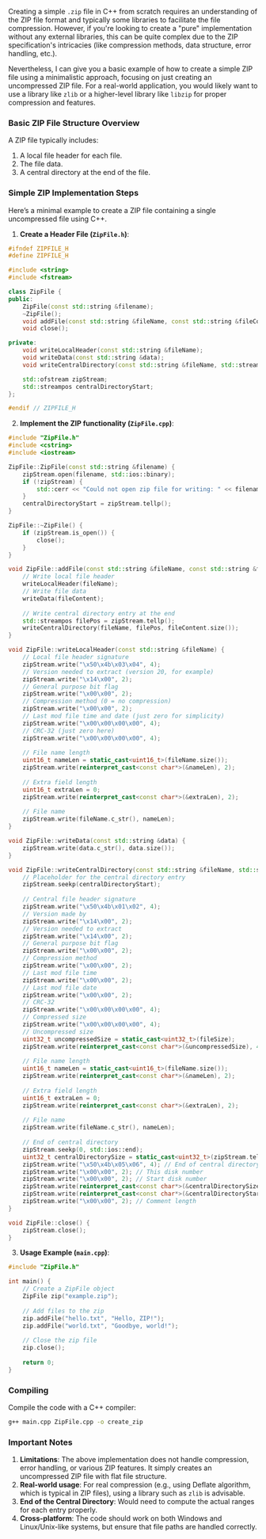 Creating a simple `.zip` file in C++ from scratch requires an understanding of the ZIP file format and typically some libraries to facilitate the file compression. However, if you're looking to create a "pure" implementation without any external libraries, this can be quite complex due to the ZIP specification's intricacies (like compression methods, data structure, error handling, etc.).

Nevertheless, I can give you a basic example of how to create a simple ZIP file using a minimalistic approach, focusing on just creating an uncompressed ZIP file. For a real-world application, you would likely want to use a library like `zlib` or a higher-level library like `libzip` for proper compression and features.

### Basic ZIP File Structure Overview
A ZIP file typically includes:
1. A local file header for each file.
2. The file data.
3. A central directory at the end of the file.

### Simple ZIP Implementation Steps
Here’s a minimal example to create a ZIP file containing a single uncompressed file using C++.

1. **Create a Header File (`ZipFile.h`)**:

```cpp
#ifndef ZIPFILE_H
#define ZIPFILE_H

#include <string>
#include <fstream>

class ZipFile {
public:
    ZipFile(const std::string &filename);
    ~ZipFile();
    void addFile(const std::string &fileName, const std::string &fileContent);
    void close();

private:
    void writeLocalHeader(const std::string &fileName);
    void writeData(const std::string &data);
    void writeCentralDirectory(const std::string &fileName, std::streampos filePos, size_t fileSize);

    std::ofstream zipStream;
    std::streampos centralDirectoryStart;
};

#endif // ZIPFILE_H
```

2. **Implement the ZIP functionality (`ZipFile.cpp`)**:

```cpp
#include "ZipFile.h"
#include <cstring>
#include <iostream>

ZipFile::ZipFile(const std::string &filename) {
    zipStream.open(filename, std::ios::binary);
    if (!zipStream) {
        std::cerr << "Could not open zip file for writing: " << filename << std::endl;
    }
    centralDirectoryStart = zipStream.tellp();
}

ZipFile::~ZipFile() {
    if (zipStream.is_open()) {
        close();
    }
}

void ZipFile::addFile(const std::string &fileName, const std::string &fileContent) {
    // Write local file header
    writeLocalHeader(fileName);
    // Write file data
    writeData(fileContent);
    
    // Write central directory entry at the end
    std::streampos filePos = zipStream.tellp();
    writeCentralDirectory(fileName, filePos, fileContent.size());
}

void ZipFile::writeLocalHeader(const std::string &fileName) {
    // Local file header signature
    zipStream.write("\x50\x4b\x03\x04", 4);
    // Version needed to extract (version 20, for example)
    zipStream.write("\x14\x00", 2);
    // General purpose bit flag
    zipStream.write("\x00\x00", 2);
    // Compression method (0 = no compression)
    zipStream.write("\x00\x00", 2);
    // Last mod file time and date (just zero for simplicity)
    zipStream.write("\x00\x00\x00\x00", 4);
    // CRC-32 (just zero here)
    zipStream.write("\x00\x00\x00\x00", 4);
    
    // File name length
    uint16_t nameLen = static_cast<uint16_t>(fileName.size());
    zipStream.write(reinterpret_cast<const char*>(&nameLen), 2);
    
    // Extra field length
    uint16_t extraLen = 0;
    zipStream.write(reinterpret_cast<const char*>(&extraLen), 2);
    
    // File name
    zipStream.write(fileName.c_str(), nameLen);
}

void ZipFile::writeData(const std::string &data) {
    zipStream.write(data.c_str(), data.size());
}

void ZipFile::writeCentralDirectory(const std::string &fileName, std::streampos filePos, size_t fileSize) {
    // Placeholder for the central directory entry
    zipStream.seekp(centralDirectoryStart);
    
    // Central file header signature
    zipStream.write("\x50\x4b\x01\x02", 4);
    // Version made by
    zipStream.write("\x14\x00", 2);
    // Version needed to extract
    zipStream.write("\x14\x00", 2);
    // General purpose bit flag
    zipStream.write("\x00\x00", 2);
    // Compression method
    zipStream.write("\x00\x00", 2);
    // Last mod file time
    zipStream.write("\x00\x00", 2);
    // Last mod file date
    zipStream.write("\x00\x00", 2);
    // CRC-32
    zipStream.write("\x00\x00\x00\x00", 4);
    // Compressed size
    zipStream.write("\x00\x00\x00\x00", 4);
    // Uncompressed size
    uint32_t uncompressedSize = static_cast<uint32_t>(fileSize);
    zipStream.write(reinterpret_cast<const char*>(&uncompressedSize), 4);
    
    // File name length
    uint16_t nameLen = static_cast<uint16_t>(fileName.size());
    zipStream.write(reinterpret_cast<const char*>(&nameLen), 2);
    
    // Extra field length
    uint16_t extraLen = 0;
    zipStream.write(reinterpret_cast<const char*>(&extraLen), 2);
    
    // File name
    zipStream.write(fileName.c_str(), nameLen);
    
    // End of central directory
    zipStream.seekp(0, std::ios::end);
    uint32_t centralDirectorySize = static_cast<uint32_t>(zipStream.tellp() - centralDirectoryStart);
    zipStream.write("\x50\x4b\x05\x06", 4); // End of central directory signature
    zipStream.write("\x00\x00", 2); // This disk number
    zipStream.write("\x00\x00", 2); // Start disk number
    zipStream.write(reinterpret_cast<const char*>(&centralDirectorySize), 4); // Central directory size
    zipStream.write(reinterpret_cast<const char*>(&centralDirectoryStart), 4); // Offset of central directory
    zipStream.write("\x00\x00", 2); // Comment length
}

void ZipFile::close() {
    zipStream.close();
}
```

3. **Usage Example (`main.cpp`)**:

```cpp
#include "ZipFile.h"

int main() {
    // Create a ZipFile object
    ZipFile zip("example.zip");
    
    // Add files to the zip
    zip.addFile("hello.txt", "Hello, ZIP!");
    zip.addFile("world.txt", "Goodbye, world!");
    
    // Close the zip file
    zip.close();
    
    return 0;
}
```

### Compiling
Compile the code with a C++ compiler:
```bash
g++ main.cpp ZipFile.cpp -o create_zip
```

### Important Notes
1. **Limitations**: The above implementation does not handle compression, error handling, or various ZIP features. It simply creates an uncompressed ZIP file with flat file structure.
2. **Real-world usage**: For real compression (e.g., using Deflate algorithm, which is typical in ZIP files), using a library such as `zlib` is advisable.
3. **End of the Central Directory**: Would need to compute the actual ranges for each entry properly.
4. **Cross-platform**: The code should work on both Windows and Linux/Unix-like systems, but ensure that file paths are handled correctly.

